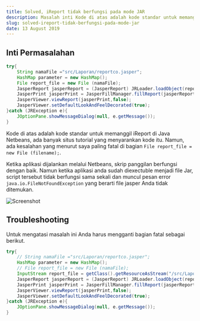 ```yaml
---
title: Solved, iReport tidak berfungsi pada mode JAR
description: Masalah inti Kode di atas adalah kode standar untuk memanggil iReport di Java Netbeans, ada banyak situs tutorial yang menyarankan kode itu.
slug: solved-ireport-tidak-berfungsi-pada-mode-jar
date: 13 August 2019
---
```


## Inti Permasalahan

```java
try{
    String namaFile ="src/Laporan/reportco.jasper";
    HashMap parameter = new HashMap();
    File report_file = new File (namaFile);
    JasperReport jasperReport = (JasperReport) JRLoader.loadObject(report_file);
    JasperPrint jasperPrint = JasperFillManager.fillReport(jasperReport,parameter,con);
    JasperViewer.viewReport(jasperPrint,false);
    JasperViewer.setDefaultLookAndFeelDecorated(true);
}catch (JRException e){
    JOptionPane.showMessageDialog(null, e.getMessage());
}
```

Kode di atas adalah kode standar untuk memanggil iReport di Java Netbeans, ada banyak situs tutorial yang menyarankan kode itu. Namun, ada kesalahan yang menurut saya paling fatal di bagian `File report_file = new File (filename);`.

Ketika aplikasi dijalankan melalui Netbeans, skrip panggilan berfungsi dengan baik. Namun ketika aplikasi anda sudah diexectuble menjadi file Jar, script tersebut tidak berfungsi sama sekali dan muncul pesan error `java.io.FileNotFoundException` yang berarti file jasper Anda tidak ditemukan.

![Screenshot](/journal/solved-ireport-tidak-berfungsi-pada-mode-jar/screenshot.png)

## Troubleshooting

Untuk mengatasi masalah ini Anda harus mengganti bagian fatal sebagai berikut.

```java
try{
    // String namaFile ="src/Laporan/reportco.jasper";
    HashMap parameter = new HashMap();
    // File report_file = new File (namaFile);
    InputStream report_file = getClass().getResourceAsStream("/src/Laporan/reportco.jasper");
    JasperReport jasperReport = (JasperReport) JRLoader.loadObject(report_file);
    JasperPrint jasperPrint = JasperFillManager.fillReport(jasperReport,parameter,con);
    JasperViewer.viewReport(jasperPrint,false);
    JasperViewer.setDefaultLookAndFeelDecorated(true);
}catch (JRException e){
    JOptionPane.showMessageDialog(null, e.getMessage());
}
```
